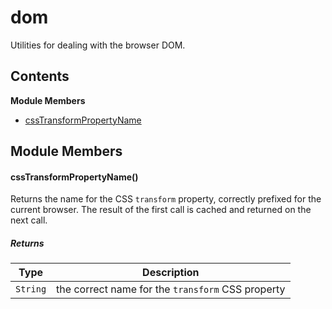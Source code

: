 
# dom

Utilities for dealing with the browser DOM.

## Contents

**Module Members**
- [cssTransformPropertyName](#cssTransformPropertyName)

## Module Members
#### <a name="cssTransformPropertyName"></a>cssTransformPropertyName()
Returns the name for the CSS `transform` property, correctly prefixed for the current browser. The
result of the first call is cached and returned on the next call.

##### Returns
| Type | Description |
| ---- | ----------- |
| `String` |  the correct name for the `transform` CSS property |
